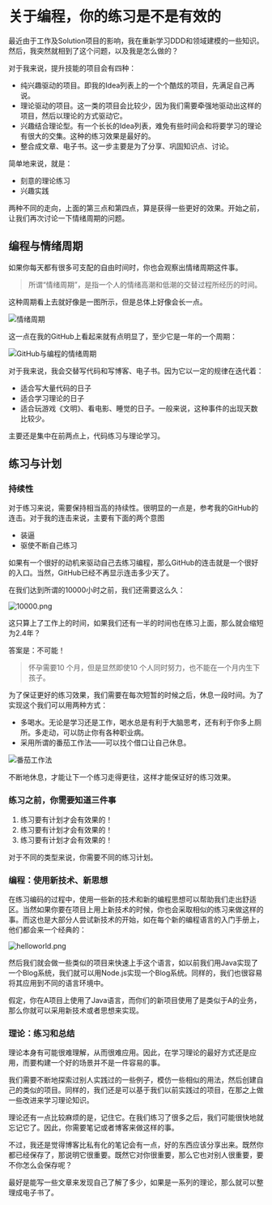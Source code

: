 关于编程，你的练习是不是有效的
===

最近由于工作及Solution项目的影响，我在重新学习DDD和领域建模的一些知识。然后，我突然就相到了这个问题，以及我是怎么做的？

对于我来说，提升技能的项目会有四种：

 - 纯兴趣驱动的项目。即我的Idea列表上的一个个酷炫的项目，先满足自己再说。
 - 理论驱动的项目。这一类的项目会比较少，因为我们需要牵强地驱动出这样的项目，然后以理论的方式驱动它。
 - 兴趣结合理论型。有一个长长的Idea列表，难免有些时间会和将要学习的理论有很大的交集。这种的练习效果是最好的。
 - 整合成文章、电子书。这一步主要是为了分享、巩固知识点、讨论。

简单地来说，就是：

 - 刻意的理论练习 
 - 兴趣实践

两种不同的走向，上面的第三点和第四点，算是获得一些更好的效果。开始之前，让我们再次讨论一下情绪周期的问题。

编程与情绪周期
---

如果你每天都有很多可支配的自由时间时，你也会观察出情绪周期这件事。

> 所谓“情绪周期”，是指一个人的情绪高潮和低潮的交替过程所经历的时间。

这种周期看上去就好像是一图所示，但是总体上好像会长一点。

![情绪周期](http://articles.phodal.com/practise/circle.jpg)

这一点在我的GitHub上看起来就有点明显了，至少它是一年的一个周期：

![GitHub与编程的情绪周期](http://articles.phodal.com/practise/circle-github.png)

对于我来说，我会交替写代码和写博客、电子书。因为它以一定的规律在迭代着：
 
  - 适合写大量代码的日子
  - 适合学习理论的日子
  - 适合玩游戏《文明》、看电影、睡觉的日子。一般来说，这种事件的出现天数比较少。

主要还是集中在前两点上，代码练习与理论学习。

练习与计划
---

### 持续性

对于练习来说，需要保持相当高的持续性。很明显的一点是，参考我的GitHub的连击。对于我的连击来说，主要有下面的两个意图

 - 装逼
 - 驱使不断自己练习

如果有一个很好的动机来驱动自己去练习编程，那么GitHub的连击就是一个很好的入口。当然，GitHub已经不再显示连击多少天了。

在我们达到所谓的10000小时之前，我们还需要这么久：

![10000.png](http://articles.phodal.com/practise/10000.png) 

这只算上了工作上的时间，如果我们还有一半的时间也在练习上面，那么就会缩短为2.4年？

答案是：不可能！

> 怀孕需要10 个月，但是显然即使10 个人同时努力，也不能在一个月内生下孩子。

为了保证更好的练习效果，我们需要在每次短暂的时候之后，休息一段时间。为了实现这个我们可以用两种方式：

 - 多喝水。无论是学习还是工作，喝水总是有利于大脑思考，还有利于你多上厕所。多走动，可以防止你有各种职业病。
 - 采用所谓的番茄工作法——可以找个借口让自己休息。

![番茄工作法](http://articles.phodal.com/practise/pomodoro.png) 

不断地休息，才能让下一个练习走得更往，这样才能保证好的练习效果。

### 练习之前，你需要知道三件事

1. 练习要有计划才会有效果的！
2. 练习要有计划才会有效果的！
3. 练习要有计划才会有效果的！

对于不同的类型来说，你需要不同的练习计划。

### 编程：使用新技术、新思想

在练习编码的过程中，使用一些新的技术和新的编程思想可以帮助我们走出舒适区。当然如果你要在项目上用上新技术的时候，你也会采取相似的练习来做这样的事。而这也是大部分人尝试新技术的开始，如在每个新的编程语言的入门手册上，他们都会来一个经典的：

![helloworld.png](http://articles.phodal.com/practise/helloworld.png)

然后我们就会做一些类似的项目来快速上手这个语言，如以前我们用Java实现了一个Blog系统，我们就可以用Node.js实现一个Blog系统。同样的，我们也很容易将其应用到不同的语言环境中。

假定，你在A项目上使用了Java语言，而你们的新项目使用了是类似于A的业务，那么你就可以采用新技术或者思想来实现。

### 理论：练习和总结

理论本身有可能很难理解，从而很难应用。因此，在学习理论的最好方式还是应用，而要构建一个好的场景并不是一件容易的事。

我们需要不断地探索过别人实践过的一些例子，模仿一些相似的用法，然后创建自己的类似的项目。同样的，我们还是可以基于我们以前实践过的项目，在那之上做一些改进来学习理论知识。

理论还有一点比较麻烦的是，记住它。在我们练习了很多之后，我们可能很快地就忘记它了。因此，你需要笔记或者博客来做这样的事。

不过，我还是觉得博客比私有化的笔记会有一点，好的东西应该分享出来。既然你都已经保存了，那说明它很重要。既然它对你很重要，那么它也对别人很重要，要不你怎么会保存呢？

最好是能写一些文章来发现自己了解了多少，如果是一系列的理论，那么就可以整理成电子书了。
